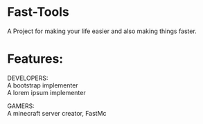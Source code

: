 # Fast-Tools 
A Project for making your life easier and also making things faster.

# Features:

DEVELOPERS: <br>
A bootstrap implementer <br>
A lorem ipsum implementer

GAMERS: <br>
A minecraft server creator, FastMc

